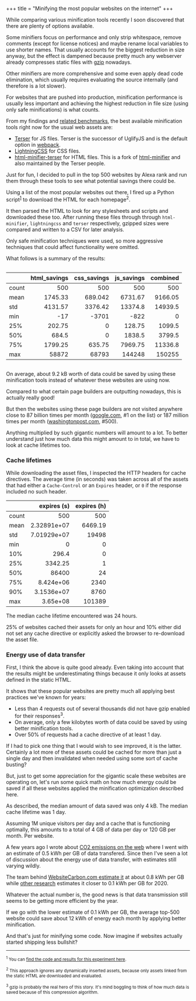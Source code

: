 +++
title = "Minifying the most popular websites on the internet"
+++

While comparing various minification tools recently I soon discovered that there are plenty of options available. 

Some minifiers focus on performance and only strip whitespace, remove comments (except for license notices) and maybe rename local variables to use shorter names. That usually accounts for the biggest reduction in size anyway, but the effect is dampened because pretty much any webserver already compresses static files with [gzip](https://en.wikipedia.org/wiki/Gzip) nowadays.

Other minifiers are more comprehensive and some even apply dead code elimination, which usually requires evaluating the source internally (and therefore is a lot slower).

For websites that are pushed into production, minification performance is usually less important and achieving the highest reduction in file size (using only safe minifications) is what counts.

From  my findings and [related benchmarks](https://github.com/privatenumber/minification-benchmarks), the best available minification tools right now for the usual web assets are:

- [Terser](https://github.com/terser/terser) for JS files. Terser is the successor of UglifyJS and is the default option in [webpack](https://webpack.js.org/guides/production/#minification).
- [LightningCSS](https://lightningcss.dev/) for CSS files. 
- [html-minifier-terser](https://github.com/terser/html-minifier-terser) for HTML files. This is a fork of [html-minifier](https://github.com/kangax/html-minifier) and also maintained by the Terser people.

Just for fun, I decided to pull in the top 500 websites by Alexa rank and run them through these tools to see what potential savings there could be. 

Using a list of the most popular websites out there, I fired up a Python script<sup><a href="#1">1</a></sup> to download the HTML for each homepage<sup>2</sup>. 

It then parsed the HTML to look for any stylesheets and scripts and downloaded these too. After running these files through through `html-minifier`, `lightningcss` and `terser` respectively, gzipped sizes were compared and written to a CSV for later analysis.

Only safe minification techniques were used, so more aggressive techniques that could affect functionality were omitted.

What follows is a summary of the results: 

<div style="overflow-x: scroll;">

|       |   html_savings |   css_savings |   js_savings |   combined |
|:------|---------------:|--------------:|-------------:|-------------------:|
| count |         500    |       500     |       500    |             500    |
| mean  |        1745.33 |       689.042 |      6731.67 |            9166.05 |
| std   |        4131.57 |      3376.42  |     13374.8  |           14939.5  |
| min   |         -17    |     -3701     |      -822    |               0    |
| 25%   |         202.75 |         0     |       128.75 |            1099.5  |
| 50%   |         684.5  |         0     |      1838.5  |            3799.5  |
| 75%   |        1799.25 |       635.75  |      7969.75 |           11336.8  |
| max   |       58872    |     68793     |    144248    |          150255    |

</div>

On average, about 9.2 kB worth of data could be saved by using these minification tools instead of whatever these websites are using now.

Compared to what certain page builders are outputting nowadays, this is actually really good!

But then the websites using these page builders are not visited anywhere close to 87 billion times per month ([google.com](https://google.com), #1 on the list) or 187 million times per month ([washingtonpost.com](https://washingtonpost.com), #500). 

Anything multiplied by such gigantic numbers will amount to a lot. To better understand just how much data this might amount to in total, we have to look at cache lifetimes too.

### Cache lifetimes

While downloading the asset files, I inspected the HTTP headers for cache directives. The average time (in seconds) was taken across all of the assets that had either a `Cache-Control` or an `Expires` header, or `0` if the response included no such header.

|       |     expires (s) |   expires (h)   |
|:------|----------------:|----------------:|
| count |   500           |          500    |
| mean  |     2.32891e+07 |         6469.19 |
| std   |     7.01929e+07 |        19498    |
| min   |     0           |            0    |
| 10%   |   296.4         |            0    |
| 25%   |  3342.25        |            1    |
| 50%   | 86400           |           24    |
| 75%   |     8.424e+06   |         2340    |
| 90%   |     3.1536e+07  |         8760    |
| max   |     3.65e+08    |       101389    |

The median cache lifetime encountered was 24 hours. 

25% of websites cached their assets for only an hour and 10% either did not set any cache directive or explicitly asked the browser to re-download the asset file.

### Energy use of data transfer

First, I think the above is quite good already. Even taking into account that the results might be underestimating things because it only looks at assets defined in the static HTML.

It shows that these popular websites are pretty much all applying best practices we've known for years: 

- Less than 4 requests out of several thousands did not have gzip enabled for their responses<sup>3</sup>.
- On average, only a few kilobytes worth of data could be saved by using better minification tools.
- Over 50% of requests had a cache directive of at least 1 day.

If I had to pick one thing that I would wish to see improved, it is the latter. Certainly a lot more of these assets could be cached for more than just a single day and then invalidated when needed using some sort of cache busting?

But, just to get some appreciation for the gigantic scale these websites are operating on, let's run some quick math on how much energy could be saved if all these websites applied the minification optimization described here.

As described, the median amount of data saved was only 4 kB. The median cache lifetime was 1 day. 

Assuming 1M unique visitors per day and a cache that is functioning optimally, this amounts to a total of 4 GB of data per day or 120 GB per month. Per website.

A few years ago I wrote about [CO2 emissions on the web](@/blog/2020/2020-02-04-website-carbon-emissions.md) where I went with an estimate of 0.5 kWh per GB of data transfered. Since then I've seen a lot of discussion about the energy use of data transfer, with estimates still varying wildly.

The team behind [WebsiteCarbon.com estimate it](https://sustainablewebdesign.org/calculating-digital-emissions/) at about 0.8 kWh per GB while [other research](https://www.researchgate.net/figure/Trends-for-ICT-electric-power-overall-2030_fig5_342643762) estimates it closer to 0.1 kWh per GB for 2020. 

Whatever the actual number is, the good news is that data transmission still seems to be getting more efficient by the year.

If we go with the lower estimate of 0.1 kWh per GB, the average top-500 website could save about 12 kWh of energy each month by applying better minification. 

And that's just for minifying some code. Now imagine if websites actually started shipping less bullshit?


---

<small id="1"><sup>1</sup> You can [find the code and results for this experiment here](/foobart).</small>

<small><sup>2</sup> This approach ignores any dynamically inserted assets, because only assets linked from the static HTML are downloaded and evaluated. </small>

<small><sup>3</sup> gzip is probably the real hero of this story. It's mind boggling to think of how much data is saved because of this compression algorithm.</small>
